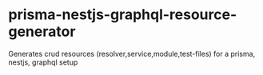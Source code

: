 # prisma-nestjs-graphql-resource-generator
Generates crud resources (resolver,service,module,test-files) for a prisma, nestjs, graphql setup
